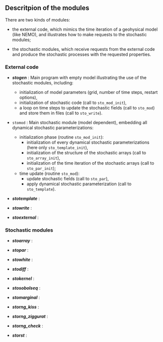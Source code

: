 ## Descritpion of the modules

There are two kinds of modules:

- the external code, which mimics the time iteration of a geohysical model (like NEMO),
and illustrates how to make requests to the stochastic modules;

- the stochastic modules, which receive requests from the external code
and produce the stochastic processes with the requested properties.

### External code

- **_stogen_** :
    Main program with empty model illustrating the use of the stochastic modules, including:
    - initialization of model parameters (grid, number of time steps, restart options),
    - initialization of stochastic code (call to `sto_mod_init`),
    - a loop on time steps to update the stochastic fields (call to `sto_mod`)
      and store them in files (call to `sto_write`).

- `stomod` :
    Main stochastic module (model dependent),
    embedding all dynamical stochastic parameterizations:
    - initialization phase (routine `sto_mod_init`):
      - initialization of every dynamical stochastic parameterizations (here only `sto_template_init`),
      - initialization of the structure of the stochastic arrays (call to `sto_array_init`),
      - initialization of the time iteration of the stochastic arrays (call to `sto_par_init`);
    - time update (routine `sto_mod`):
      - update stochastic fields (call to `sto_par`),
      - apply dynamical stochastic parameterization (call to `sto_template`).
    

- **_stotemplate_** :

- **_stowrite_** :

- **_stoexternal_** :

### Stochastic modules

- **_stoarray_** :

- **_stopar_** :

- **_stowhite_** :

- **_stodiff_** :

- **_stokernel_** :

- **_stosobolseq_** :

- **_stomarginal_** :

- **_storng_kiss_** :

- **_storng_ziggurat_** :

- **_storng_check_** :

- **_storst_** :
